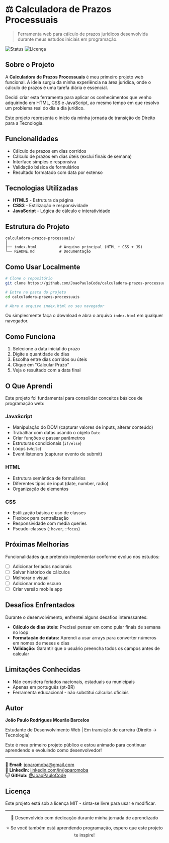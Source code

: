 # ⚖️ Calculadora de Prazos Processuais

> Ferramenta web para cálculo de prazos jurídicos desenvolvida durante meus estudos iniciais em programação.

![Status](https://img.shields.io/badge/Status-Concluído-success)
![Licença](https://img.shields.io/badge/Licença-MIT-blue)

## Sobre o Projeto

A **Calculadora de Prazos Processuais** é meu primeiro projeto web funcional. A ideia surgiu da minha experiência na área jurídica, onde o cálculo de prazos é uma tarefa diária e essencial.

Decidi criar esta ferramenta para aplicar os conhecimentos que venho adquirindo em HTML, CSS e JavaScript, ao mesmo tempo em que resolvo um problema real do dia a dia jurídico.

Este projeto representa o início da minha jornada de transição do Direito para a Tecnologia.

## Funcionalidades

- Cálculo de prazos em dias corridos
- Cálculo de prazos em dias úteis (exclui finais de semana)
- Interface simples e responsiva
- Validação básica de formulários
- Resultado formatado com data por extenso

## Tecnologias Utilizadas

- **HTML5** - Estrutura da página
- **CSS3** - Estilização e responsividade
- **JavaScript** - Lógica de cálculo e interatividade

## Estrutura do Projeto
```
calculadora-prazos-processuais/
│
├── index.html          # Arquivo principal (HTML + CSS + JS)
└── README.md           # Documentação
```

## Como Usar Localmente
```bash
# Clone o repositório
git clone https://github.com/JoaoPauloCode/calculadora-prazos-processuais.git

# Entre na pasta do projeto
cd calculadora-prazos-processuais

# Abra o arquivo index.html no seu navegador
```

Ou simplesmente faça o download e abra o arquivo `index.html` em qualquer navegador.

## Como Funciona

1. Selecione a data inicial do prazo
2. Digite a quantidade de dias
3. Escolha entre dias corridos ou úteis
4. Clique em "Calcular Prazo"
5. Veja o resultado com a data final

## O Que Aprendi

Este projeto foi fundamental para consolidar conceitos básicos de programação web:

### JavaScript
- Manipulação do DOM (capturar valores de inputs, alterar conteúdo)
- Trabalhar com datas usando o objeto `Date`
- Criar funções e passar parâmetros
- Estruturas condicionais (`if/else`)
- Loops (`while`)
- Event listeners (capturar evento de submit)

### HTML
- Estrutura semântica de formulários
- Diferentes tipos de input (date, number, radio)
- Organização de elementos

### CSS
- Estilização básica e uso de classes
- Flexbox para centralização
- Responsividade com media queries
- Pseudo-classes (`:hover`, `:focus`)

## Próximas Melhorias

Funcionalidades que pretendo implementar conforme evoluo nos estudos:

- [ ] Adicionar feriados nacionais
- [ ] Salvar histórico de cálculos
- [ ] Melhorar o visual
- [ ] Adicionar modo escuro
- [ ] Criar versão mobile app

## Desafios Enfrentados

Durante o desenvolvimento, enfrentei alguns desafios interessantes:

- **Cálculo de dias úteis:** Precisei pensar em como pular finais de semana no loop
- **Formatação de datas:** Aprendi a usar arrays para converter números em nomes de meses e dias
- **Validação:** Garantir que o usuário preencha todos os campos antes de calcular

## Limitações Conhecidas

- Não considera feriados nacionais, estaduais ou municipais
- Apenas em português (pt-BR)
- Ferramenta educacional - não substitui cálculos oficiais

## Autor

**João Paulo Rodrigues Mourão Barcelos**

Estudante de Desenvolvimento Web | Em transição de carreira (Direito → Tecnologia)

Este é meu primeiro projeto público e estou animado para continuar aprendendo e evoluindo como desenvolvedor!

---

📧 **Email:** joparomoba@gmail.com  
💼 **LinkedIn:** [linkedin.com/in/joparomoba](https://www.linkedin.com/in/joparomoba)  
🐱 **GitHub:** [@JoaoPauloCode](https://github.com/JoaoPauloCode)

## Licença

Este projeto está sob a licença MIT - sinta-se livre para usar e modificar.

---

<p align="center">
  💙 Desenvolvido com dedicação durante minha jornada de aprendizado
</p>

<p align="center">
  ⭐ Se você também está aprendendo programação, espero que este projeto te inspire!
</p>